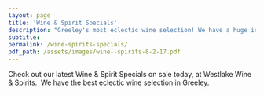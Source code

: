 ```yaml
---
layout: page
title: 'Wine & Spirit Specials'
description: "Greeley's most eclectic wine selection! We have a huge inventory to choose from, both foreign and domestic."
subtitle:
permalink: /wine-spirits-specials/
pdf_path: /assets/images/wine--spirits-8-2-17.pdf
---
```



Check out our latest Wine & Spirit Specials on sale today, at Westlake Wine & Spirits.  We have the best eclectic wine selection in Greeley.